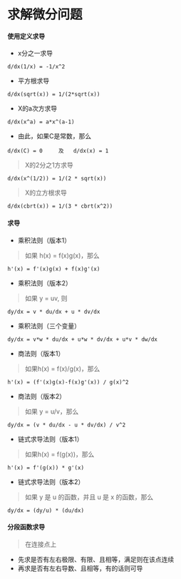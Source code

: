 # 求解微分问题

#### 使用定义求导

* x分之一求导
```
d/dx(1/x) = -1/x^2
```

* 平方根求导
```
d/dx(sqrt(x)) = 1/(2*sqrt(x))
```

* X的a次方求导
```
d/dx(x^a) = a*x^(a-1)
```
* 由此，如果C是常数，那么
```
d/dx(C) = 0     及   d/dx(x) = 1
```

> X的2分之1方求导
```
d/dx(x^(1/2)) = 1/(2 * sqrt(x))
```
> X的立方根求导
```
d/dx(cbrt(x)) = 1/(3 * cbrt(x^2))
```

#### 求导

* 乘积法则（版本1）
> 如果 h(x) = f(x)g(x)，那么
```
h'(x) = f'(x)g(x) + f(x)g'(x)
```

* 乘积法则（版本2）
> 如果 y = uv, 则
```
dy/dx = v * du/dx + u * dv/dx
```

* 乘积法则（三个变量）
```
dy/dx = v*w * du/dx + u*w * dv/dx + u*v * dw/dx
```

* 商法则（版本1）
> 如果h(x) = f(x)/g(x)，那么
```
h'(x) = (f'(x)g(x)-f(x)g'(x)) / g(x)^2
```

* 商法则（版本2）
> 如果 y = u/v，那么
```
dy/dx = (v * du/dx - u * dv/dx) / v^2
```

* 链式求导法则（版本1）
> 如果h(x) = f(g(x))，那么
```
h'(x) = f'(g(x)) * g'(x)
```

* 链式求导法则（版本2）
> 如果 y 是 u 的函数，并且 u 是 x 的函数，那么
```
dy/dx = (dy/u) * (du/dx)
```

#### 分段函数求导
> 在连接点上
* 先求是否有左右极限、有限、且相等，满足则在该点连续
* 再求是否有左右导数、且相等，有的话则可导
